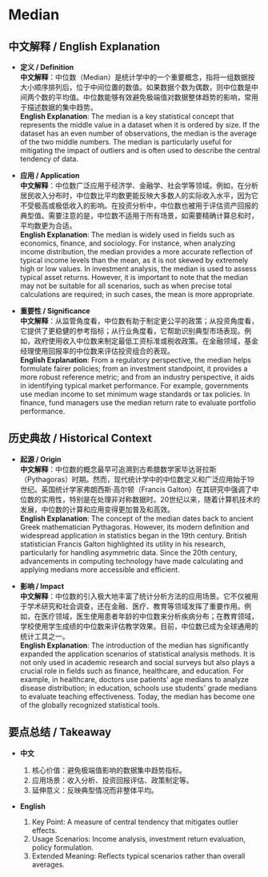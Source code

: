 # Median

## 中文解释 / English Explanation

* **定义 / Definition**  
  **中文解释**：中位数（Median）是统计学中的一个重要概念，指将一组数据按大小顺序排列后，位于中间位置的数值。如果数据个数为偶数，则中位数是中间两个数的平均值。中位数能够有效避免极端值对数据整体趋势的影响，常用于描述数据的集中趋势。  
  **English Explanation**: The median is a key statistical concept that represents the middle value in a dataset when it is ordered by size. If the dataset has an even number of observations, the median is the average of the two middle numbers. The median is particularly useful for mitigating the impact of outliers and is often used to describe the central tendency of data.

* **应用 / Application**  
  **中文解释**：中位数广泛应用于经济学、金融学、社会学等领域。例如，在分析居民收入分布时，中位数比平均数更能反映大多数人的实际收入水平，因为它不受极高或极低收入的影响。在投资分析中，中位数也被用于评估资产回报的典型值。需要注意的是，中位数不适用于所有场景，如需要精确计算总和时，平均数更为合适。  
  **English Explanation**: The median is widely used in fields such as economics, finance, and sociology. For instance, when analyzing income distribution, the median provides a more accurate reflection of typical income levels than the mean, as it is not skewed by extremely high or low values. In investment analysis, the median is used to assess typical asset returns. However, it is important to note that the median may not be suitable for all scenarios, such as when precise total calculations are required; in such cases, the mean is more appropriate.

* **重要性 / Significance**  
  **中文解释**：从监管角度看，中位数有助于制定更公平的政策；从投资角度看，它提供了更稳健的参考指标；从行业角度看，它帮助识别典型市场表现。例如，政府使用收入中位数来制定最低工资标准或税收政策。在金融领域，基金经理使用回报率的中位数来评估投资组合的表现。  
  **English Explanation**: From a regulatory perspective, the median helps formulate fairer policies; from an investment standpoint, it provides a more robust reference metric; and from an industry perspective, it aids in identifying typical market performance. For example, governments use median income to set minimum wage standards or tax policies. In finance, fund managers use the median return rate to evaluate portfolio performance.

## 历史典故 / Historical Context

* **起源 / Origin**  
  **中文解释**：中位数的概念最早可追溯到古希腊数学家毕达哥拉斯（Pythagoras）时期。然而，现代统计学中的中位数定义和广泛应用始于19世纪。英国统计学家弗朗西斯·高尔顿（Francis Galton）在其研究中强调了中位数的实用性，特别是在处理非对称数据时。20世纪以来，随着计算机技术的发展，中位数的计算和应用变得更加普及和高效。  
  **English Explanation**: The concept of the median dates back to ancient Greek mathematician Pythagoras. However, its modern definition and widespread application in statistics began in the 19th century. British statistician Francis Galton highlighted its utility in his research, particularly for handling asymmetric data. Since the 20th century, advancements in computing technology have made calculating and applying medians more accessible and efficient.

* **影响 / Impact**  
  **中文解释**：中位数的引入极大地丰富了统计分析方法的应用场景。它不仅被用于学术研究和社会调查，还在金融、医疗、教育等领域发挥了重要作用。例如，在医疗领域，医生使用患者年龄的中位数来分析疾病分布；在教育领域，学校使用学生成绩的中位数来评估教学效果。目前，中位数已成为全球通用的统计工具之一。  
  **English Explanation**: The introduction of the median has significantly expanded the application scenarios of statistical analysis methods. It is not only used in academic research and social surveys but also plays a crucial role in fields such as finance, healthcare, and education. For example, in healthcare, doctors use patients' age medians to analyze disease distribution; in education, schools use students' grade medians to evaluate teaching effectiveness. Today, the median has become one of the globally recognized statistical tools.

## 要点总结 / Takeaway

* **中文**  
  1. 核心价值：避免极端值影响的数据集中趋势指标。
  2. 应用场景：收入分析、投资回报评估、政策制定等。
  3. 延伸意义：反映典型情况而非整体平均。

* **English**  
  1. Key Point: A measure of central tendency that mitigates outlier effects.
  2. Usage Scenarios: Income analysis, investment return evaluation, policy formulation.
  3. Extended Meaning: Reflects typical scenarios rather than overall averages.